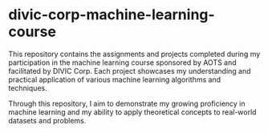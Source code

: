 # divic-corp-machine-learning-course
This repository contains the assignments and projects completed during my participation in the machine learning course sponsored by AOTS  and facilitated by DIVIC Corp. Each project showcases my understanding and practical application of various machine learning algorithms and techniques. 

Through this repository, I aim to demonstrate my growing proficiency in machine learning and my ability to apply theoretical concepts to real-world datasets and problems.
